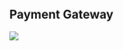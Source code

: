 ## Payment Gateway
![](https://validator.swagger.io/validator?url=https://karimdarwish.github.io/checkout-payment-gateway/swagger.json)
